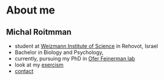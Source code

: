 # About me

## Michal Roitmman

* student at [Weizmann Institute of Science](https://www.weizmann.ac.il/pages/) in Rehovot, Israel
* Bachelor in Biology and Psychology, 
* currently, pursuing my PhD in [Ofer Feinerman lab](https://www.weizmann.ac.il/complex/feinerman/)
* look at my [exercism](https://michalroit.github.io/Exercism)
* [contact](https://www.weizmann.ac.il/physics/michal-roitman)
